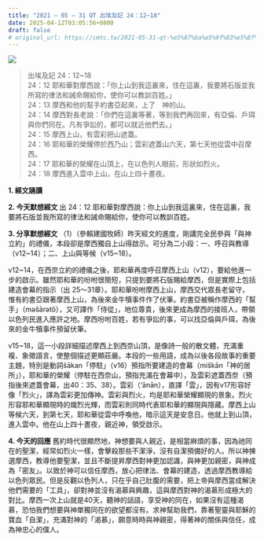 ```yaml
---
title: "2021 – 05 – 31 QT 出埃及記 24：12~18"
date: 2025-04-12T03:05:56+0800
draft: false
# original_url: https://cmtc.tw/2021-05-31-qt-%e5%87%ba%e5%9f%83%e5%8f%8a%e8%a8%98-24%ef%bc%9a1218
---
```


![](/images/qt.jpg)
> 出埃及記 24：12\~18  
> 24：12 耶和華對摩西說：「你上山到我這裏來，住在這裏，我要將石版並我所寫的律法和誡命賜給你，使你可以教訓百姓。」  
> 24：13 摩西和他的幫手約書亞起來，上了　神的山。  
> 24：14 摩西對長老說：「你們在這裏等著，等到我們再回來，有亞倫、戶珥與你們同在。凡有爭訟的，都可以就近他們去。」  
> 24：15 摩西上山，有雲彩把山遮蓋。  
> 24：16 耶和華的榮耀停於西乃山；雲彩遮蓋山六天，第七天他從雲中召摩西。  
> 24：17 耶和華的榮耀在山頂上，在以色列人眼前，形狀如烈火。  
> 24：18 摩西進入雲中上山，在山上四十晝夜。

**1. 經文誦讀**

**2.  今天默想經文**
出 24：12 耶和華對摩西說：你上山到我這裏來，住在這裏，我要將石版並我所寫的律法和誡命賜給你，使你可以教訓百姓。

**3. 分享默想經文**
（1）（參賴建國牧師）昨天經文的進度，剛講完全民參與「與神立約」的禮儀，本段卻是摩西獨自上山得啟示。可分為二小段：一、呼召與教導（v12\~14）；二、上山與等候（v15\~18）。

v12\~14，在西奈立約的禮儀之後，耶和華再度呼召摩西上山（v12），要給他進一步的啟示。雖然耶和華的吩咐很簡短，只提到要將石版賜給摩西，但是實際上包括建造會幕的指示（出 25～31章）。耶和華吩咐摩西上山，摩西交代眾長老留守，惟有約書亞跟著摩西上山，為後來金牛犢事件作了伏筆。約書亞被稱作摩西的「幫手」（mǝšārǝtô），又可譯作「侍從」，地位尊貴，後來更成為摩西的接班人，帶領以色列民進入應許之地。摩西吩咐百姓，若有爭訟的事，可以找亞倫與戶珥，為後來的金牛犢事件預留伏筆。

v15\~18，這一小段詳細描述摩西上到西奈山頂，是像詩一般的散文體，充滿重複、象徵語言，使整個描述更顯莊嚴。本段的一些用語，成為以後各段故事的重要主題，特別是動詞šākan「停駐」（v16）預指所要建造的會幕（miškān「神的居所」），耶和華的榮耀（停駐在西奈山，預指充滿在會幕中），及雲彩遮蓋西奈（預指後來遮蓋會幕，出40：35、38）。雲彩（‘ānān），直譯「雲」，因有v17形容好像「烈火」，譯為雲彩更加傳神。雲彩與烈火，均是耶和華榮耀顯現的景象。烈火形容耶和華顯現時的熾烈光輝，而雲彩則同時代表耶和華的顯現與隱藏。摩西上山等候六天，到第七天，耶和華從雲中呼喚他，暗示這天是安息日。他就上到山頂，進入雲中。他在山上四十晝夜，親近神，領受啟示。

**4. 今天的回應**
舊約時代很顯然地，神想要與人親近，是相當麻煩的事，因為祂同在的聖潔，經常如烈火一樣，會擊殺那些不潔淨，沒有自潔預備好的人。所以神揀選摩西，教導他要聖潔，並且不斷提昇摩西對神更加認識，與神更加親密，與神成為「密友」。以致於神可以信任摩西，放心把律法、會幕的建造，透過摩西教導給以色列眾民。但是反觀以色列人，只在乎自己肚腹的需要，把上帝與摩西當成解決他們需要的「工具」，卻對神並沒有渴慕與興趣，這與摩西對神的渴慕形成極大的對比。摩西一次上山就是40天，聽神的話語，享受神的同在，如果沒有這種渴慕，恐怕我們想要與神單獨同在的欲望都沒有。求神幫助我們，靠著聖靈與耶穌的寶血「自潔」，充滿對神的「渴慕」，願意時時與神親密，得著神的關係與信任，成為神忠心的僕人。
